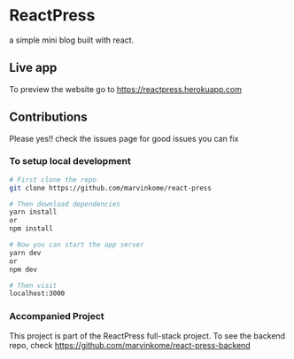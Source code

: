 # ReactPress

a simple mini blog built with react.

## Live app

To preview the website go to https://reactpress.herokuapp.com

## Contributions

Please yes!! check the issues page for good issues you can fix

### To setup local development

```bash
# First clone the repo
git clone https://github.com/marvinkome/react-press

# Then download dependencies
yarn install
or
npm install

# Now you can start the app server
yarn dev
or
npm dev

# Then visit
localhost:3000
```

### Accompanied Project

This project is part of the ReactPress full-stack project.
To see the backend repo, check https://github.com/marvinkome/react-press-backend
